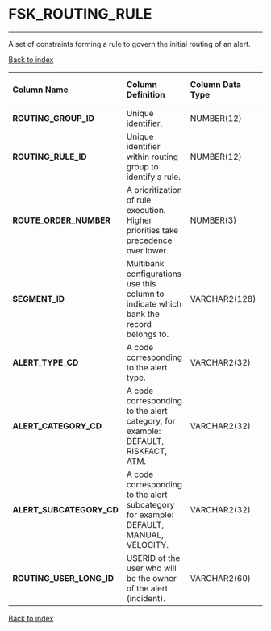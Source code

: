 # FSK_ROUTING_RULE

---

A set of constraints forming a rule to govern the initial routing of an alert.

[Back to index](./index.md)

| Column Name              | Column Definition                                                                      | Column Data Type   | Column Null Option   | PK   | FK   |
|:-------------------------|:---------------------------------------------------------------------------------------|:-------------------|:---------------------|:-----|:-----|
| **ROUTING_GROUP_ID**     | Unique identifier.                                                                     | NUMBER(12)         | Not Null             | No   | Yes  |
| **ROUTING_RULE_ID**      | Unique identifier within routing group to identify a rule.                          | NUMBER(12)         | Not Null             | Yes  | No   |
| **ROUTE_ORDER_NUMBER**   | A prioritization of rule execution.  Higher priorities take precedence over lower.     | NUMBER(3)          | Not Null             | Yes  | No   |
| **SEGMENT_ID**           | Multibank configurations use this column to indicate which bank the record belongs to. | VARCHAR2(128)      | Not Null             | No   | Yes  |
| **ALERT_TYPE_CD**        | A code corresponding to the alert type.                                                | VARCHAR2(32)       | Null                 | No   | No   |
| **ALERT_CATEGORY_CD**    | A code corresponding to the alert category, for example: DEFAULT, RISKFACT, ATM.       | VARCHAR2(32)       | Null                 | No   | No   |
| **ALERT_SUBCATEGORY_CD** | A code corresponding to the alert subcategory for example: DEFAULT, MANUAL, VELOCITY.  | VARCHAR2(32)       | Null                 | No   | No   |
| **ROUTING_USER_LONG_ID** | USERID of the user who will be the owner of the alert (incident).                      | VARCHAR2(60)       | Null                 | No   | No   |

[Back to index](./index.md)
